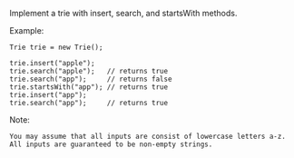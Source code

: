 Implement a trie with insert, search, and startsWith methods.

Example:

    Trie trie = new Trie();

    trie.insert("apple");
    trie.search("apple");   // returns true
    trie.search("app");     // returns false
    trie.startsWith("app"); // returns true
    trie.insert("app");   
    trie.search("app");     // returns true

Note:

    You may assume that all inputs are consist of lowercase letters a-z.
    All inputs are guaranteed to be non-empty strings.

